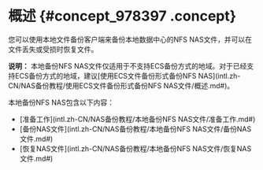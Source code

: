 # 概述 {#concept_978397 .concept}

您可以使用本地文件备份客户端来备份本地数据中心的NFS NAS文件，并可以在文件丢失或受损时恢复文件。

**说明：** 本地备份NFS NAS文件仅适用于不支持ECS备份方式的地域。对于已经支持ECS备份方式的地域，建议[使用ECS文件备份形式备份NFS NAS](intl.zh-CN/NAS备份教程/使用ECS文件备份形式备份NFS NAS文件/概述.md#)。

本地备份NFS NAS包含以下内容：

-   [准备工作](intl.zh-CN/NAS备份教程/本地备份NFS NAS文件/准备工作.md#)
-   [备份NAS文件](intl.zh-CN/NAS备份教程/本地备份NFS NAS文件/备份NAS文件.md#)
-   [恢复NAS文件](intl.zh-CN/NAS备份教程/本地备份NFS NAS文件/恢复NAS文件.md#)

